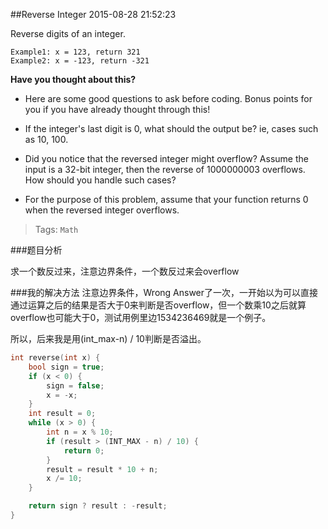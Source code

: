 ##Reverse Integer
2015-08-28 21:52:23


Reverse digits of an integer.

```
Example1: x = 123, return 321
Example2: x = -123, return -321
```

**Have you thought about this?**

- Here are some good questions to ask before coding. Bonus points for you if you have already thought through this!

- If the integer's last digit is 0, what should the output be? ie, cases such as 10, 100.

- Did you notice that the reversed integer might overflow? Assume the input is a 32-bit integer, then the reverse of 1000000003 overflows. How should you handle such cases?

- For the purpose of this problem, assume that your function returns 0 when the reversed integer overflows.

> Tags: `Math`

###题目分析

求一个数反过来，注意边界条件，一个数反过来会overflow

###我的解决方法
注意边界条件，Wrong Answer了一次，一开始以为可以直接通过运算之后的结果是否大于0来判断是否overflow，但一个数乘10之后就算overflow也可能大于0，测试用例里边1534236469就是一个例子。

所以，后来我是用(int_max-n) / 10判断是否溢出。

~~~c++
int reverse(int x) {
    bool sign = true;
    if (x < 0) {
        sign = false;
        x = -x;
    }
    int result = 0;
    while (x > 0) {
        int n = x % 10;
        if (result > (INT_MAX - n) / 10) {
            return 0;
        }
        result = result * 10 + n;
        x /= 10;
    }

    return sign ? result : -result;
}
~~~
